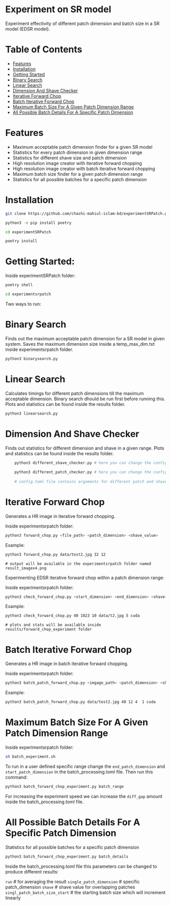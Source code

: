 # Experiment on SR model
Experiment effectivity of different patch dimension and batch size in a SR model (EDSR model).

# Table of Contents

* [Features](#features)
* [Installation](#installation)
* [Getting Started](#getting-started)
* [Binary Search](#binary-search)
* [Linear Search](#linear-search)
* [Dimension And Shave Checker](#dimension-and-shave-checker)
* [Iterative Forward Chop](#iterative-forward-chop)
* [Batch Iterative Forward Chop](#batch-iterative-forward-chop)
* [Maximum Batch Size For A Given Patch Dimension Range](#maximum-batch-size-for-a-given-dimension-range)
* [All Possible Batch Details For A Specific Patch Dimension](#all-possible-batch-details-for-a-specific-patch-dimension)

# Features

* Maximum acceptable patch dimension finder for a given SR model
* Statistics for every patch dimension in given dimension range
* Statistics for different shave size and patch dimension
* High resolution image creator with iterative forward chopping
* High resolution image creator with batch iterative forward chopping
* Maximum batch size finder for a given patch dimension range
* Statistics for all possible batches for a specific patch dimension

# Installation
```bash
git clone https://github.com/chashi-mahiul-islam-bd/experimentSRPatch.git

python3 -m pip install poetry

cd experimentSRPatch

poetry install
```


# Getting Started:

Inside experimentSRPatch folder:

```bash
poetry shell

cd experimentsrpatch
```

Two ways to run:

# Binary Search
Finds out the maximum acceptable patch dimension for a SR model in given system. Saves the maximum dimension size inside a temp_max_dim.txt inside experimentsrpatch folder.

```bash
python3 binarysearch.py
```

# Linear Search
Calculates timings for different patch dimensions till the maximum acceptable dimension. Binary search dhould be run first before running this. Plots and statistics can be found inside the results folder.

```bash
python3 linearsearch.py
```

# Dimension And Shave Checker
Finds out statistics for different dimension and shave in a given range. Plots and statistics can be found inside the results folder.
```bash
    python3 different_shave_checker.py # here you can change the config.toml file before running this command
    
    python3 different_patch_checker.py # here you can change the config.toml file before running this command
    
    # config.toml file contains arguments for different patch and shave checker.
```

# Iterative Forward Chop

Generates a HR image in iterative forward chopping. 

Inside experimentsrpatch folder: 

```bash
python3 forward_chop.py <file_path> <patch_dimension> <shave_value> 
```
Example: 

```bash
python3 forward_chop.py data/test2.jpg 32 12 
```
    # output will be available in the experimentsrpatch folder named result_imagex4.png

Experimenting EDSR iterative forward chop within a patch dimension range: 

Inside experimentsrpatch folder: 

```bash
python3 check_forward_chop.py <start_dimension> <end_dimension> <shave> <image_path> <total_run> <device_type>
```

Example:
 
```bash
python3 check_forward_chop.py 40 1023 10 data/t2.jpg 5 cuda 
```
    # plots and stats will be available inside results/forward_chop_experiment folder

# Batch Iterative Forward Chop
Generates a HR image in batch iterative forward chopping.

Inside experimentsrpatch folder: 

```bash
python3 batch_patch_forward_chop.py <imgage_path> <patch_dimension> <shave_value> <batch_size> <print_result> <device_type>
```

Example:
```bash
python3 batch_patch_forward_chop.py data/test2.jpg 40 12 4  1 cuda 
```

# Maximum Batch Size For A Given Patch Dimension Range

Inside experimentsrpatch folder: 

```bash
sh batch_experiment.sh
```

To run in a user defined specific range change the `end_patch_dimension` and  `start_patch_dimension` in the batch_processing.toml file. Then run this command: 

```bash
python3 batch_forward_chop_experiment.py batch_range
```

For increasing the experiment speed we can increase the `diff_gap` amount inside the batch_processing.toml file. 

# All Possible Batch Details For A Specific Patch Dimension
Statistics for all possible batches for a specific patch dimension

```bash
python3 batch_forward_chop_experiment.py batch_details
```

Inside the batch_processing.toml file this parameters can be changed to produce different results:

`run` # for averaging the result
`single_patch_dimension` # specific patch_dimension
`shave` # shave value for overlapping patches
`singl_patch_batch_size_start` # the starting batch size which will increment linearly


